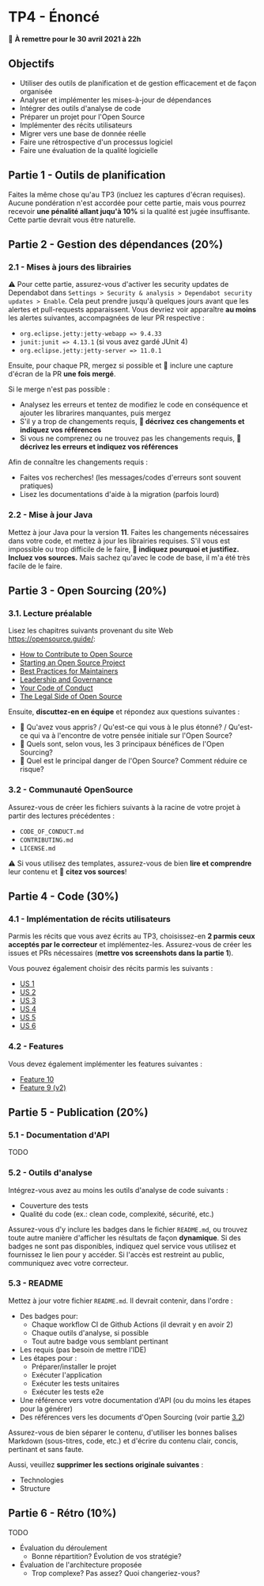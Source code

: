# TP4 - Énoncé

:calendar: **À remettre pour le 30 avril 2021 à 22h**

## Objectifs

- Utiliser des outils de planification et de gestion efficacement et de façon organisée
- Analyser et implémenter les mises-à-jour de dépendances
- Intégrer des outils d'analyse de code
- Préparer un projet pour l'Open Source
- Implémenter des récits utilisateurs
- Migrer vers une base de donnée réelle
- Faire une rétrospective d'un processus logiciel
- Faire une évaluation de la qualité logicielle

## Partie 1 - Outils de planification

Faites la même chose qu'au TP3 (incluez les captures d'écran requises). Aucune pondération n'est accordée pour cette partie, mais vous pourrez recevoir **une pénalité allant juqu'à 10%** si la qualité est jugée insuffisante. Cette partie devrait vous être naturelle.

## Partie 2 - Gestion des dépendances (20%)

### 2.1 - Mises à jours des librairies

:warning: Pour cette partie, assurez-vous d'activer les security updates de Dependabot dans `Settings > Security & analysis > Dependabot security updates > Enable`. Cela peut prendre jusqu'à quelques jours avant que les alertes et pull-requests apparaissent. Vous devriez voir apparaître **au moins** les alertes suivantes, accompagnées de leur PR respective :

- `org.eclipse.jetty:jetty-webapp => 9.4.33`
- `junit:junit => 4.13.1` (si vous avez gardé JUnit 4)
- `org.eclipse.jetty:jetty-server => 11.0.1`

Ensuite, pour chaque PR, mergez si possible et :scroll: inclure une capture d'écran de la PR **une fois mergé**.

Si le merge n'est pas possible :

- Analysez les erreurs et tentez de modifiez le code en conséquence et ajouter les librarires manquantes, puis mergez
- S'il y a trop de changements requis, **:scroll: décrivez ces changements et indiquez vos références**
- Si vous ne comprenez ou ne trouvez pas les changements requis, **:scroll: décrivez les erreurs et indiquez vos références**

Afin de connaître les changements requis :

- Faites vos recherches! (les messages/codes d'erreurs sont souvent pratiques)
- Lisez les documentations d'aide à la migration (parfois lourd)

### 2.2 - Mise à jour Java

Mettez à jour Java pour la version **11**. Faites les changements nécessaires dans votre code, et mettez à jour les librairies requises. S'il vous est impossible ou trop difficile de le faire, **:scroll: indiquez pourquoi et justifiez. Incluez vos sources.** Mais sachez qu'avec le code de base, il m'a été très facile de le faire.

## Partie 3 - Open Sourcing (20%)

### 3.1. Lecture préalable

Lisez les chapitres suivants provenant du site Web <https://opensource.guide/>:

- [How to Contribute to Open Source](https://opensource.guide/how-to-contribute/)
- [Starting an Open Source Project](https://opensource.guide/starting-a-project/)
- [Best Practices for Maintainers](https://opensource.guide/best-practices/)
- [Leadership and Governance](https://opensource.guide/leadership-and-governance/)
- [Your Code of Conduct](https://opensource.guide/code-of-conduct/)
- [The Legal Side of Open Source](https://opensource.guide/legal/)

Ensuite, **discuttez-en en équipe** et répondez aux questions suivantes :

- :scroll: Qu'avez vous appris? / Qu'est-ce qui vous à le plus étonné? / Qu'est-ce qui va à l'encontre de votre pensée initiale sur l'Open Source?
- :scroll: Quels sont, selon vous, les 3 principaux bénéfices de l'Open Sourcing?
- :scroll: Quel est le principal danger de l'Open Source? Comment réduire ce risque?

### 3.2 - Communauté OpenSource

Assurez-vous de créer les fichiers suivants à la racine de votre projet à partir des lectures précédentes :

- `CODE_OF_CONDUCT.md`
- `CONTRIBUTING.md`
- `LICENSE.md`

:warning: Si vous utilisez des templates, assurez-vous de bien **lire et comprendre** leur contenu et :scroll: **citez vos sources**!

## Partie 4 - Code (30%)

### 4.1 - Implémentation de récits utilisateurs

Parmis les récits que vous avez écrits au TP3, choisissez-en **2 parmis ceux acceptés par le correcteur** et implémentez-les. Assurez-vous de créer les issues et PRs nécessaires (**mettre vos screenshots dans la partie 1**).

Vous pouvez également choisir des récits parmis les suivants :

- [US 1](./user-stories/us1.md)
- [US 2](./user-stories/us2.md)
- [US 3](./user-stories/us3.md)
- [US 4](./user-stories/us4.md)
- [US 5](./user-stories/us5.md)
- [US 6](./user-stories/us6.md)

### 4.2 - Features

Vous devez également implémenter les features suivantes :

- [Feature 10](./features/feature10.md)
- [Feature 9 (v2)](./features/feature9-v2.md)

## Partie 5 - Publication (20%)

### 5.1 - Documentation d'API

TODO

### 5.2 - Outils d'analyse

Intégrez-vous avez au moins les outils d'analyse de code suivants :

- Couverture des tests
- Qualité du code (ex.: clean code, complexité, sécurité, etc.)

Assurez-vous d'y inclure les badges dans le fichier `README.md`, ou trouvez toute autre manière d'afficher les résultats de façon **dynamique**. Si des badges ne sont pas disponibles, indiquez quel service vous utilisez et fournissez le lien pour y accéder. Si l'accès est restreint au public, communiquez avec votre correcteur.

### 5.3 - README

Mettez à jour votre fichier `README.md`. Il devrait contenir, dans l'ordre :

- Des badges pour:
  - Chaque workflow CI de Github Actions (il devrait y en avoir 2)
  - Chaque outils d'analyse, si possible
  - Tout autre badge vous semblant pertinant
- Les requis (pas besoin de mettre l'IDE)
- Les étapes pour :
  - Préparer/installer le projet
  - Exécuter l'application
  - Exécuter les tests unitaires
  - Exécuter les tests e2e
- Une référence vers votre documentation d'API (ou du moins les étapes pour la générer)
- Des références vers les documents d'Open Sourcing (voir partie [3.2](#32---communauté-opensource))

Assurez-vous de bien séparer le contenu, d'utiliser les bonnes balises Markdown (sous-titres, code, etc.) et d'écrire du contenu clair, concis, pertinant et sans faute.

Aussi, veuillez **supprimer les sections originale suivantes** :

- Technologies
- Structure

## Partie 6 - Rétro (10%)

TODO

- Évaluation du déroulement
  - Bonne répartition? Évolution de vos stratégie?
- Évaluation de l'architecture proposée
  - Trop complexe? Pas assez? Quoi changeriez-vous?
